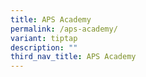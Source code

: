 ```yaml
---
title: APS Academy
permalink: /aps-academy/
variant: tiptap
description: ""
third_nav_title: APS Academy
---
```

<p></p>
